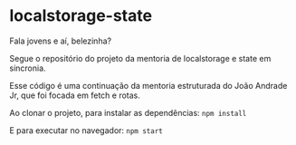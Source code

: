 # localstorage-state

<p>Fala jovens e aí, belezinha?</p>
<p>Segue o repositório do projeto da mentoria de localstorage e state em sincronia.</p>
<p>Esse código é uma continuação da mentoria estruturada do João Andrade Jr, que foi focada em fetch e rotas.</p>

<p>Ao clonar o projeto, para instalar as dependências: <code>npm install</code></p>
<p>E para executar no navegador: <code>npm start</code></p>
